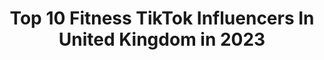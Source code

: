 ---
title: Top 10 Fitness TikTok Influencers In United Kingdom in 2023
description: >-
  Find top fitness TikTok influencers in United Kingdom in 2023. Most popular hashtags: #fyp #foryou #fitness #foryoupage.
platform: TikTok
hits: 338
text_top: Analyze the top-rated TikTok influencers on inBeat.
text_bottom: inBeat aggregates 338 TikTok influencers like this in United Kingdom for you to collaborate.
profiles:
  - username: "kaoticmovement"
    fullname: >-
      kaoticmovement
    bio: >-
      go follow my instagram and drop a 🤪 USN Athlete Gravity Fitness Athlete Tricker
    location: "United Kingdom"
    followers: 41800
    engagement: 2194
    commentsToLikes: 0.024501
    id: cka0yn7i2bx3t0i78l7cms4oy
    verified: false
    hashtags: "#fitness, #filming, #handstand, #gym"
  - username: "simongunnba"
    fullname: >-
      Simon Gunn BA
    bio: >-
      40 something, father, fitness professional. IG: @JellyFitness
    location: "United Kingdom"
    followers: 3523
    engagement: 956
    commentsToLikes: 0.176812
    id: ck9gqcfkt90kn0j78k533ntbq
    verified: false
    hashtags: "#foryoupage, #whatmattersmost, #projectfreetime, #duet"
  - username: "mimilouj"
    fullname: >-
      mimilouj
    bio: >-
      📍LDN 🏋🏼‍♀️ Fitness blogger & level 3 PT ♥️ Insta @mimilouj (18.5k) ✨
    location: "United Kingdom"
    followers: 2894
    engagement: 671
    commentsToLikes: 0.192579
    id: ckcuqp74pjdbb0j23lj2wt0b8
    verified: false
    hashtags: "#spinalinjury, #fitnessmyth, #activewear, #fitgirl"
  - username: "sadatfitness"
    fullname: >-
      Sadatfitness 
    bio: >-
      Fitness & Good Vibes 😁 Plant based 🌱 Instagram: Sadatfitness ⬇️YouTube⬇️
    location: "United Kingdom"
    followers: 60400
    engagement: 783
    commentsToLikes: 0.052171
    id: ckavogfnez7040j238ov411r1
    verified: false
    hashtags: "#sadatfitness, #meditation, #nonutnovember, #duet"
  - username: "rome_wilkinson"
    fullname: >-
      Rome wilkinson 
    bio: >-
      British Army Infantry PTI Instagram rome__fitness Keeping Soldiers Fit
    location: "United Kingdom"
    followers: 680500
    engagement: 1312
    commentsToLikes: 0.017251
    id: ck8w1in531yfm0j78fust3rk6
    verified: false
    hashtags: "#staymotivated, #fitness, #workout, #exercise"
  - username: "bek.mo"
    fullname: >-
      Beckie
    bio: >-
      plant-based PT and fitness some cats and music more free content on IG @bek.mo
    location: "United Kingdom"
    followers: 4020
    engagement: 551
    commentsToLikes: 0.102712
    id: ck97ww3ngsuaj0j7829gvajim
    verified: false
    hashtags: "#fitness, #fyfitness, #tiktokfitness, #foryoupage"
  - username: "fitnessat58degrees"
    fullname: >-
      Sam Cairns
    bio: >-
      Unforgettable experiences, unforgettable locations🌎 @fitnessat58degrees
    location: "United Kingdom"
    followers: 11800
    engagement: 1003
    commentsToLikes: 0.047707
    id: cka0z3uufdzgs0i78zeu4b4ud
    verified: false
    hashtags: "#fitnessretreats, #visitscotland, #foryou, #fyp"
  - username: "hench_herbivore"
    fullname: >-
      Paul Kerton
    bio: >-
      Vegan Health/Fitness YouTuber
    location: "United Kingdom"
    followers: 3120
    engagement: 398
    commentsToLikes: 0.085204
    id: ckbqv1380fbkj0j23ve0etbgb
    verified: false
    hashtags: "#veganhumour, #veganbodybuilding, #vegans, #vegansoftiktok"
  - username: "nikiwibrowfitness"
    fullname: >-
      Nikiwibrowfitness
    bio: >-
      35 Years Fitness Experience 500k Celebrity DVD Sales Home Workouts for Over 40s
    location: "United Kingdom"
    followers: 95400
    engagement: 446
    commentsToLikes: 0.074008
    id: ck9si988axqzi0j78870y3eg2
    verified: false
    hashtags: "#over40, #over50s, #over40s, #over40ontiktok"
  - username: "jonny11rock"
    fullname: >-
      Jonny11rock
    bio: >-
      Fitness fanatic 💪 Firefighter 🚒 Pretty much wear shorts all the time 😊
    location: "United Kingdom"
    followers: 32200
    engagement: 1012
    commentsToLikes: 0.034199
    id: ck9a4stxjvzzh0j78v8hynf8j
    verified: false
    hashtags: "#tiktoktraditions, #extensions, #diy, #stitch"
---